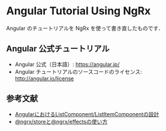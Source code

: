 # Angular Tutorial Using NgRx
Angular のチュートリアルを NgRx を使って書き直したものです．

## Angular 公式チュートリアル
*  Angular 公式（日本語）: https://angular.jp/
*  Angular チュートリアルのソースコードのライセンス: http://angular.io/license

## 参考文献
*  [AngularにおけるListComponent/ListItemComponentの設計](https://blog.lacolaco.net/2019/02/list-component-design/)
*  [@ngrx/storeと@ngrx/effectsの使い方](https://qiita.com/puku0x/items/0a8e7224761dc549bd06)